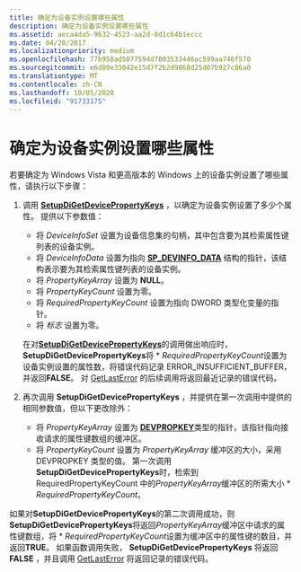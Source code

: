 ```yaml
---
title: 确定为设备实例设置哪些属性
description: 确定为设备实例设置哪些属性
ms.assetid: aeca4da5-9632-4523-aa2d-8d1c64b1eccc
ms.date: 04/20/2017
ms.localizationpriority: medium
ms.openlocfilehash: 77b958ad5077594d7803533446ac599aa746f570
ms.sourcegitcommit: e6d80e33042e15d7f2b2d9868d25d07b927c86a0
ms.translationtype: MT
ms.contentlocale: zh-CN
ms.lasthandoff: 10/05/2020
ms.locfileid: "91733175"
---
```

# <a name="determining-which-properties-are-set-for-a-device-instance"></a>确定为设备实例设置哪些属性


若要确定为 Windows Vista 和更高版本的 Windows 上的设备实例设置了哪些属性，请执行以下步骤：

1.  调用 [**SetupDiGetDevicePropertyKeys**](/windows/win32/api/setupapi/nf-setupapi-setupdigetdevicepropertykeys) ，以确定为设备实例设置了多少个属性。 提供以下参数值：

    -   将 *DeviceInfoSet* 设置为设备信息集的句柄，其中包含要为其检索属性键列表的设备实例。
    -   将 *DeviceInfoData* 设置为指向 [**SP_DEVINFO_DATA**](/windows/win32/api/setupapi/ns-setupapi-sp_devinfo_data) 结构的指针，该结构表示要为其检索属性键列表的设备实例。
    -   将 *PropertyKeyArray* 设置为 **NULL**。
    -   将 *PropertyKeyCount* 设置为零。
    -   将 *RequiredPropertyKeyCount* 设置为指向 DWORD 类型化变量的指针。
    -   将 *标志* 设置为零。

    在对[**SetupDiGetDevicePropertyKeys**](/windows/win32/api/setupapi/nf-setupapi-setupdigetdevicepropertykeys)的调用做出响应时， **SetupDiGetDevicePropertyKeys**将 \* *RequiredPropertyKeyCount*设置为设备实例设置的属性数，将错误代码记录 ERROR_INSUFFICIENT_BUFFER，并返回**FALSE**。 对 [GetLastError](/windows/win32/api/errhandlingapi/nf-errhandlingapi-getlasterror) 的后续调用将返回最近记录的错误代码。

2.  再次调用 **SetupDiGetDevicePropertyKeys** ，并提供在第一次调用中提供的相同参数值，但以下更改除外：

    -   将 *PropertyKeyArray* 设置为 [**DEVPROPKEY**](./devpropkey.md)类型的指针，该指针指向接收请求的属性键数组的缓冲区。
    -   将 *PropertyKeyCount* 设置为 *PropertyKeyArray* 缓冲区的大小，采用 DEVPROPKEY 类型的值。 第一次调用**SetupDiGetDevicePropertyKeys**时，检索到 RequiredPropertyKeyCount 中的*PropertyKeyArray*缓冲区的所需大小 \* *RequiredPropertyKeyCount*。

如果对**SetupDiGetDevicePropertyKeys**的第二次调用成功，则**SetupDiGetDevicePropertyKeys**将返回*PropertyKeyArray*缓冲区中请求的属性键数组，将 \* *RequiredPropertyKeyCount*设置为缓冲区中的属性键的数目，并返回**TRUE**。 如果函数调用失败， **SetupDiGetDevicePropertyKeys** 将返回 **FALSE** ，并且调用 [GetLastError](/windows/win32/api/errhandlingapi/nf-errhandlingapi-getlasterror) 将返回记录的错误代码。

